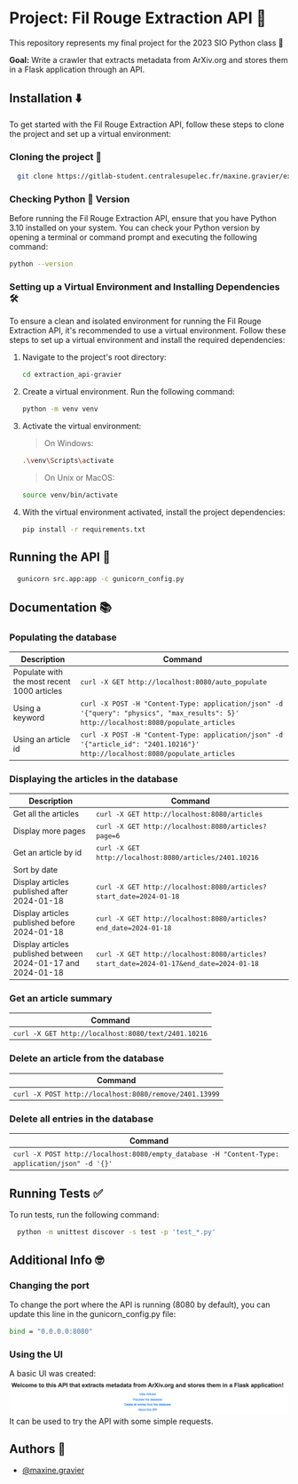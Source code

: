 
# Project: Fil Rouge Extraction API :thread:
This repository represents my final project for the 2023 SIO Python class :dizzy:

**Goal:** Write a crawler that extracts metadata from ArXiv.org and stores them in a Flask application through an API. 



## Installation  :arrow_down:
To get started with the Fil Rouge Extraction API, follow these steps to clone the project and set up a virtual environment:


### Cloning the project :link:
```bash
  git clone https://gitlab-student.centralesupelec.fr/maxine.gravier/extraction_api-gravier.git
```
  
  
### Checking Python :snake: Version

Before running the Fil Rouge Extraction API, ensure that you have Python 3.10 installed on your system. You can check your Python version by opening a terminal or command prompt and executing the following command:
  
```bash
python --version
```  
  

### Setting up a Virtual Environment and Installing Dependencies :hammer_and_wrench:

To ensure a clean and isolated environment for running the Fil Rouge Extraction API, it's recommended to use a virtual environment. Follow these steps to set up a virtual environment and install the required dependencies:

1. Navigate to the project's root directory:

    ```bash
    cd extraction_api-gravier
    ```

2. Create a virtual environment. Run the following command:

    ```bash
    python -m venv venv
    ```

3. Activate the virtual environment:

    > On Windows:  
    ```bash
    .\venv\Scripts\activate
    ```

    > On Unix or MacOS:  
    ```bash
    source venv/bin/activate
    ```

4. With the virtual environment activated, install the project dependencies:

    ```bash
    pip install -r requirements.txt
    ```
  


## Running the API :runner:

```bash
  gunicorn src.app:app -c gunicorn_config.py
```

    

## Documentation :books:

### Populating the database

| Description                              | Command |
|------------------------------------------|---------|
| Populate with the most recent 1000 articles | `curl -X GET http://localhost:8080/auto_populate` |
| Using a keyword                           | `curl -X POST -H "Content-Type: application/json" -d '{"query": "physics", "max_results": 5}' http://localhost:8080/populate_articles` |
| Using an article id                        | `curl -X POST -H "Content-Type: application/json" -d '{"article_id": "2401.10216"}' http://localhost:8080/populate_articles` |

### Displaying the articles in the database

| Description                          | Command |
|--------------------------------------|---------|
| Get all the articles                  | `curl -X GET http://localhost:8080/articles` |
| Display more pages                    | `curl -X GET http://localhost:8080/articles?page=6` |
| Get an article by id                  | `curl -X GET http://localhost:8080/articles/2401.10216` |
| Sort by date                          |   |
| Display articles published after 2024-01-18 | `curl -X GET http://localhost:8080/articles?start_date=2024-01-18` |
| Display articles published before 2024-01-18 | `curl -X GET http://localhost:8080/articles?end_date=2024-01-18` |
| Display articles published between 2024-01-17 and 2024-01-18 | `curl -X GET http://localhost:8080/articles?start_date=2024-01-17&end_date=2024-01-18` |

### Get an article summary

| Command                                |
|----------------------------------------|
| `curl -X GET http://localhost:8080/text/2401.10216` |

### Delete an article from the database

| Command                                |
|----------------------------------------|
| `curl -X POST http://localhost:8080/remove/2401.13999` |

### Delete all entries in the database

| Command                                |
|----------------------------------------|
| `curl -X POST http://localhost:8080/empty_database -H "Content-Type: application/json" -d '{}'` |

  


## Running Tests :white_check_mark:

To run tests, run the following command:

```bash
  python -m unittest discover -s test -p 'test_*.py'
```
  


## Additional Info :nerd_face:
### Changing the port
To change the port where the API is running (8080 by default), you can update this line in the gunicorn_config.py file:  
```bash
bind = "0.0.0.0:8080"
```
  

### Using the UI
A basic UI was created:   
![Screenshot of the UI](doc/home.png? "Screenshot of the UI")  
It can be used to try the API with some simple requests.  
  


## Authors :rainbow:

- [@maxine.gravier](https://gitlab-student.centralesupelec.fr/maxine.gravier) 
